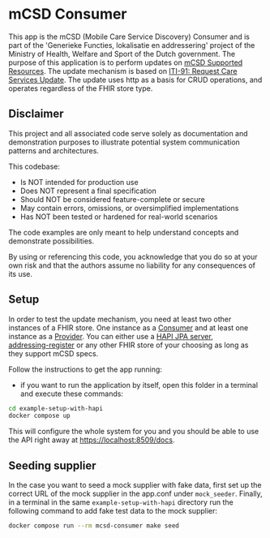 # mCSD Consumer

This app is the mCSD (Mobile Care Service Discovery) Consumer and is part of
the 'Generieke Functies, lokalisatie en addressering' project of the Ministry of Health, Welfare and Sport of the Dutch government. The purpose of this application is
to perform updates on [mCSD Supported Resources](https://profiles.ihe.net/ITI/mCSD/index.html).
The update mechanism is based on [ITI-91: Request Care Services Update](https://profiles.ihe.net/ITI/mCSD/ITI-91.html).
The update uses http as a basis for CRUD operations, and operates regardless of
the FHIR store type.

## Disclaimer

This project and all associated code serve solely as documentation
and demonstration purposes to illustrate potential system
communication patterns and architectures.

This codebase:

- Is NOT intended for production use
- Does NOT represent a final specification
- Should NOT be considered feature-complete or secure
- May contain errors, omissions, or oversimplified implementations
- Has NOT been tested or hardened for real-world scenarios

The code examples are only meant to help understand concepts and demonstrate possibilities.

By using or referencing this code, you acknowledge that you do so at your own
risk and that the authors assume no liability for any consequences of its use.

## Setup

In order to test the update mechanism, you need at least two other instances of
a FHIR store. One instance as a [Consumer](https://profiles.ihe.net/ITI/mCSD/volume-1.html#146113-care-services-update-consumer)
and at least one instance as a
[Provider](https://profiles.ihe.net/ITI/mCSD/volume-1.html#146113-care-services-update-consumer).
You can either use a [HAPI JPA server](https://hapifhir.io/hapi-fhir/),  
[addressing-register](https://github.com/minvws/gfmodules-addressing-register) or
any other FHIR store of your choosing as long as they support mCSD specs.

Follow the instructions to get the app running:

- if you want to run the application by itself, open this folder in a terminal and execute these commands:

```bash
cd example-setup-with-hapi
docker compose up
```

This will configure the whole system for you and you should be able to use the
API right away at <https://localhost:8509/docs>.

## Seeding supplier

In the case you want to seed a mock supplier with fake data, first set up the correct
URL of the mock supplier in the app.conf under `mock_seeder`.
Finally, in a terminal in the same `example-setup-with-hapi` directory run the following command to add fake test data to the mock supplier:

```bash
docker compose run --rm mcsd-consumer make seed
```
